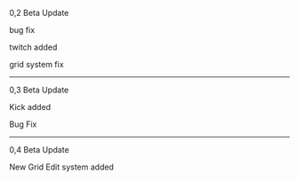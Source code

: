 0,2 Beta Update 

bug fix

twitch added

grid system fix

-----------------------------------------

0,3 Beta Update

Kick added

Bug Fix

-----------------------------------------

0,4 Beta Update

New Grid Edit system added
